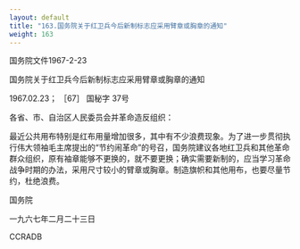 ```yaml
---
layout: default
title: "163.国务院关于红卫兵今后新制标志应采用臂章或胸章的通知"
weight: 163
---
```


国务院文件1967-2-23

国务院关于红卫兵今后新制标志应采用臂章或胸章的通知

1967.02.23； ［67］ 国秘字 37号

各省、市、自治区人民委员会并革命造反组织：

最近公共用布特别是红布用量增加很多，其中有不少浪费现象。为了进一步贯彻执行伟大领袖毛主席提出的“节约闹革命”的号召，国务院建议各地红卫兵和其他革命群众组织，原有袖章能够不更换的，就不要更换；确实需要新制的，应当学习革命战争时期的办法，采用尺寸较小的臂章或胸章。制造旗帜和其他用布，也要尽量节约，杜绝浪费。

国务院

一九六七年二月二十三日

CCRADB

